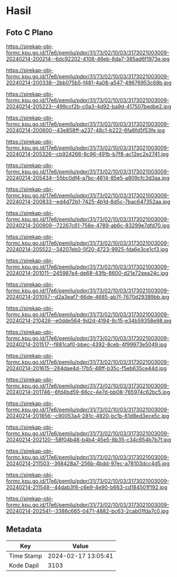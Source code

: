 # Hasil

## Foto C Plano

https://sirekap-obj-formc.kpu.go.id/17e6/pemilu/pdpr/31/73/02/10/03/3173021003009-20240214-200214--6dc92202-4108-46eb-8da7-385ad6f1973e.jpg

https://sirekap-obj-formc.kpu.go.id/17e6/pemilu/pdpr/31/73/02/10/03/3173021003009-20240214-200338--2bb075b5-f481-4a08-a547-49676953c68b.jpg

https://sirekap-obj-formc.kpu.go.id/17e6/pemilu/pdpr/31/73/02/10/03/3173021003009-20240214-205223--499ccf2b-c0a3-4d92-ba9d-417507bedbe2.jpg

https://sirekap-obj-formc.kpu.go.id/17e6/pemilu/pdpr/31/73/02/10/03/3173021003009-20240214-200600--43e858ff-a237-48c1-b222-6fa6fd5f53fe.jpg

https://sirekap-obj-formc.kpu.go.id/17e6/pemilu/pdpr/31/73/02/10/03/3173021003009-20240214-205326--cb924266-8c96-491b-b7f8-ac12ec2e2741.jpg

https://sirekap-obj-formc.kpu.go.id/17e6/pemilu/pdpr/31/73/02/10/03/3173021003009-20240214-205434--55bc0df4-a7bc-4614-85e5-a809cfc3d3aa.jpg

https://sirekap-obj-formc.kpu.go.id/17e6/pemilu/pdpr/31/73/02/10/03/3173021003009-20240214-200833--ed4d72b1-7425-4b1d-8d5c-7bac647352aa.jpg

https://sirekap-obj-formc.kpu.go.id/17e6/pemilu/pdpr/31/73/02/10/03/3173021003009-20240214-200909--72267c61-758e-4789-ab6c-83299e7dfd70.jpg

https://sirekap-obj-formc.kpu.go.id/17e6/pemilu/pdpr/31/73/02/10/03/3173021003009-20240214-205522--34207eb0-5f20-4723-9925-fda6e3ce1cf3.jpg

https://sirekap-obj-formc.kpu.go.id/17e6/pemilu/pdpr/31/73/02/10/03/3173021003009-20240214-201011--245987e4-de68-43fb-8600-d21e72eea24c.jpg

https://sirekap-obj-formc.kpu.go.id/17e6/pemilu/pdpr/31/73/02/10/03/3173021003009-20240214-201057--d2a3eaf7-66de-4685-ab7f-7670d29389bb.jpg

https://sirekap-obj-formc.kpu.go.id/17e6/pemilu/pdpr/31/73/02/10/03/3173021003009-20240214-210426--e0dde564-9d2d-4194-8c15-e34b59358e98.jpg

https://sirekap-obj-formc.kpu.go.id/17e6/pemilu/pdpr/31/73/02/10/03/3173021003009-20240214-201517--f881caf0-bbec-4392-8ceb-4f99973e5049.jpg

https://sirekap-obj-formc.kpu.go.id/17e6/pemilu/pdpr/31/73/02/10/03/3173021003009-20240214-201615--264dae4d-17b5-48ff-b35c-f5eb635ce44d.jpg

https://sirekap-obj-formc.kpu.go.id/17e6/pemilu/pdpr/31/73/02/10/03/3173021003009-20240214-201746--6fd4bd59-66cc-4e7d-bb08-765974c62bc5.jpg

https://sirekap-obj-formc.kpu.go.id/17e6/pemilu/pdpr/31/73/02/10/03/3173021003009-20240214-201856--c90053a4-281c-4920-bc1b-61d8ed3ece5c.jpg

https://sirekap-obj-formc.kpu.go.id/17e6/pemilu/pdpr/31/73/02/10/03/3173021003009-20240214-202120--58f04b48-b4b4-45e5-8b35-c34c654b7b7f.jpg

https://sirekap-obj-formc.kpu.go.id/17e6/pemilu/pdpr/31/73/02/10/03/3173021003009-20240214-211503--368428a7-256b-4bdd-97ec-a78103dcc4d5.jpg

https://sirekap-obj-formc.kpu.go.id/17e6/pemilu/pdpr/31/73/02/10/03/3173021003009-20240214-211548--44dab3f8-c6e9-4e90-b663-cd184501f192.jpg

https://sirekap-obj-formc.kpu.go.id/17e6/pemilu/pdpr/31/73/02/10/03/3173021003009-20240214-202541--3386c665-0471-4882-bc63-2cab01fda7c0.jpg


## Metadata

| Key        | Value               |
| ---------- | ------------------- |
| Time Stamp | 2024-02-17 13:05:41 |
| Kode Dapil | 3103                |



